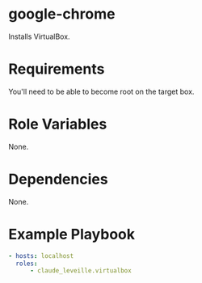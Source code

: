 # google-chrome

Installs VirtualBox.

# Requirements

You'll need to be able to become root on the target box.

# Role Variables

None.

# Dependencies

None.

# Example Playbook

```yaml
- hosts: localhost
  roles:
      - claude_leveille.virtualbox
```
